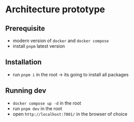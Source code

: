 # Architecture prototype

## Prerequisite
- modern version of `docker` and `docker compose`
- install `pnpm` latest version

## Installation
- run `pnpm i` in the root -> its going to install all packages

## Running dev
- `docker compose up -d` in the root
- run `pnpm dev` in the root
- open `http://localhost:7001/` in the browser of choice
